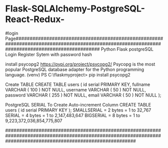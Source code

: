 # Flask-SQLAlchemy-PostgreSQL-React-Redux-

#login Page###############################################################################################################################################
Python Flask postgreSQL Login Register Sytem with password hash

install psycopg2 https://pypi.org/project/psycopg2/
Psycopg is the most popular PostgreSQL database adapter for the Python programming language.
(venv) PS C:\flaskmyproject> pip install psycopg2

Create TABLE
CREATE TABLE users (
	id serial PRIMARY KEY,
	fullname VARCHAR ( 100 ) NOT NULL,
	username VARCHAR ( 50 ) NOT NULL,
	password VARCHAR ( 255 ) NOT NULL,
	email VARCHAR ( 50 ) NOT NULL
);

PostgreSQL SERIAL To Create Auto-increment Column
CREATE TABLE users (
	id serial PRIMARY KEY
);
SMALLSERIAL	= 2 bytes	= 1 to 32,767
SERIAL	= 4 bytes	= 1 to 2,147,483,647
BIGSERIAL	= 8 bytes	= 1 to 9,223,372,036,854,775,807

###############################################################################################################################################################
